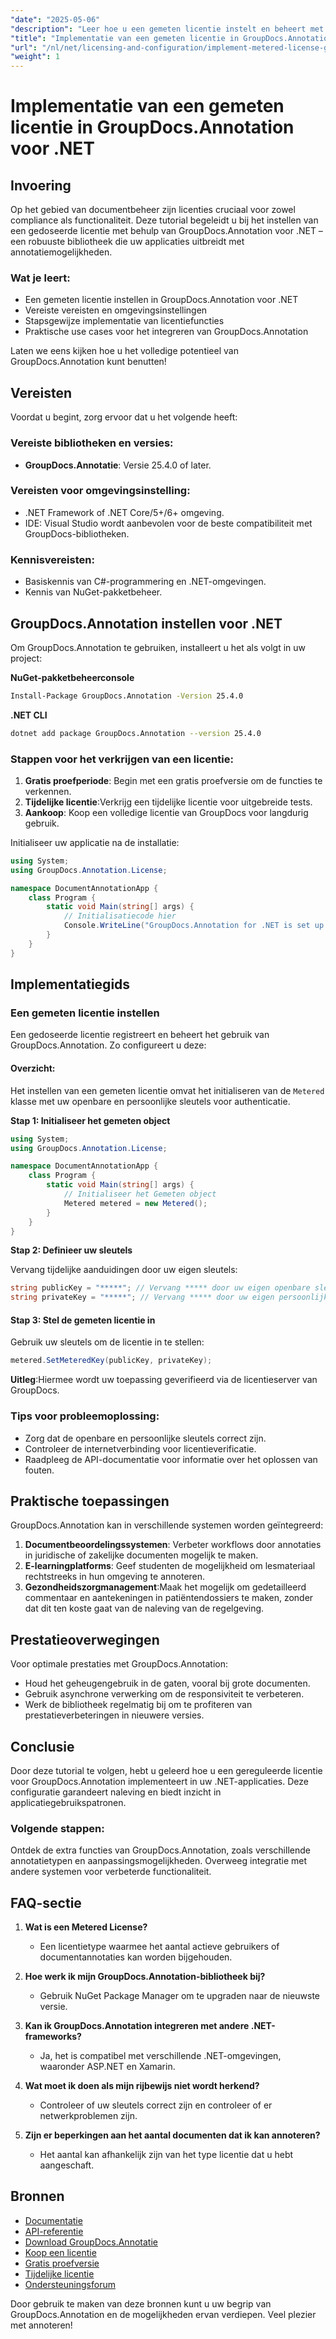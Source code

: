 ```yaml
---
"date": "2025-05-06"
"description": "Leer hoe u een gemeten licentie instelt en beheert met GroupDocs.Annotation voor .NET, zodat u voldoet aan de vereisten en optimale functionaliteit kunt garanderen."
"title": "Implementatie van een gemeten licentie in GroupDocs.Annotation voor .NET&#58; een uitgebreide handleiding"
"url": "/nl/net/licensing-and-configuration/implement-metered-license-groupdocs-annotation-net/"
"weight": 1
---
```


# Implementatie van een gemeten licentie in GroupDocs.Annotation voor .NET

## Invoering

Op het gebied van documentbeheer zijn licenties cruciaal voor zowel compliance als functionaliteit. Deze tutorial begeleidt u bij het instellen van een gedoseerde licentie met behulp van GroupDocs.Annotation voor .NET – een robuuste bibliotheek die uw applicaties uitbreidt met annotatiemogelijkheden.

### Wat je leert:
- Een gemeten licentie instellen in GroupDocs.Annotation voor .NET
- Vereiste vereisten en omgevingsinstellingen
- Stapsgewijze implementatie van licentiefuncties
- Praktische use cases voor het integreren van GroupDocs.Annotation

Laten we eens kijken hoe u het volledige potentieel van GroupDocs.Annotation kunt benutten!

## Vereisten

Voordat u begint, zorg ervoor dat u het volgende heeft:

### Vereiste bibliotheken en versies:
- **GroupDocs.Annotatie**: Versie 25.4.0 of later.

### Vereisten voor omgevingsinstelling:
- .NET Framework of .NET Core/5+/6+ omgeving.
- IDE: Visual Studio wordt aanbevolen voor de beste compatibiliteit met GroupDocs-bibliotheken.

### Kennisvereisten:
- Basiskennis van C#-programmering en .NET-omgevingen.
- Kennis van NuGet-pakketbeheer.

## GroupDocs.Annotation instellen voor .NET

Om GroupDocs.Annotation te gebruiken, installeert u het als volgt in uw project:

**NuGet-pakketbeheerconsole**
```bash
Install-Package GroupDocs.Annotation -Version 25.4.0
```

**.NET CLI**
```bash
dotnet add package GroupDocs.Annotation --version 25.4.0
```

### Stappen voor het verkrijgen van een licentie:
1. **Gratis proefperiode**: Begin met een gratis proefversie om de functies te verkennen.
2. **Tijdelijke licentie**:Verkrijg een tijdelijke licentie voor uitgebreide tests.
3. **Aankoop**: Koop een volledige licentie van GroupDocs voor langdurig gebruik.

Initialiseer uw applicatie na de installatie:

```csharp
using System;
using GroupDocs.Annotation.License;

namespace DocumentAnnotationApp {
    class Program {
        static void Main(string[] args) {
            // Initialisatiecode hier
            Console.WriteLine("GroupDocs.Annotation for .NET is set up!");
        }
    }
}
```

## Implementatiegids

### Een gemeten licentie instellen

Een gedoseerde licentie registreert en beheert het gebruik van GroupDocs.Annotation. Zo configureert u deze:

#### Overzicht:
Het instellen van een gemeten licentie omvat het initialiseren van de `Metered` klasse met uw openbare en persoonlijke sleutels voor authenticatie.

**Stap 1: Initialiseer het gemeten object**

```csharp
using System;
using GroupDocs.Annotation.License;

namespace DocumentAnnotationApp {
    class Program {
        static void Main(string[] args) {
            // Initialiseer het Gemeten object
            Metered metered = new Metered();
        }
    }
}
```

**Stap 2: Definieer uw sleutels**

Vervang tijdelijke aanduidingen door uw eigen sleutels:

```csharp
string publicKey = "*****"; // Vervang ***** door uw eigen openbare sleutel
string privateKey = "*****"; // Vervang ***** door uw eigen persoonlijke sleutel
```

#### Stap 3: Stel de gemeten licentie in

Gebruik uw sleutels om de licentie in te stellen:

```csharp
metered.SetMeteredKey(publicKey, privateKey);
```

**Uitleg**:Hiermee wordt uw toepassing geverifieerd via de licentieserver van GroupDocs.

### Tips voor probleemoplossing:
- Zorg dat de openbare en persoonlijke sleutels correct zijn.
- Controleer de internetverbinding voor licentieverificatie.
- Raadpleeg de API-documentatie voor informatie over het oplossen van fouten.

## Praktische toepassingen

GroupDocs.Annotation kan in verschillende systemen worden geïntegreerd:

1. **Documentbeoordelingssystemen**: Verbeter workflows door annotaties in juridische of zakelijke documenten mogelijk te maken.
2. **E-learningplatforms**: Geef studenten de mogelijkheid om lesmateriaal rechtstreeks in hun omgeving te annoteren.
3. **Gezondheidszorgmanagement**:Maak het mogelijk om gedetailleerd commentaar en aantekeningen in patiëntendossiers te maken, zonder dat dit ten koste gaat van de naleving van de regelgeving.

## Prestatieoverwegingen

Voor optimale prestaties met GroupDocs.Annotation:
- Houd het geheugengebruik in de gaten, vooral bij grote documenten.
- Gebruik asynchrone verwerking om de responsiviteit te verbeteren.
- Werk de bibliotheek regelmatig bij om te profiteren van prestatieverbeteringen in nieuwere versies.

## Conclusie

Door deze tutorial te volgen, hebt u geleerd hoe u een gereguleerde licentie voor GroupDocs.Annotation implementeert in uw .NET-applicaties. Deze configuratie garandeert naleving en biedt inzicht in applicatiegebruikspatronen.

### Volgende stappen:
Ontdek de extra functies van GroupDocs.Annotation, zoals verschillende annotatietypen en aanpassingsmogelijkheden. Overweeg integratie met andere systemen voor verbeterde functionaliteit.

## FAQ-sectie

1. **Wat is een Metered License?**
   - Een licentietype waarmee het aantal actieve gebruikers of documentannotaties kan worden bijgehouden.

2. **Hoe werk ik mijn GroupDocs.Annotation-bibliotheek bij?**
   - Gebruik NuGet Package Manager om te upgraden naar de nieuwste versie.

3. **Kan ik GroupDocs.Annotation integreren met andere .NET-frameworks?**
   - Ja, het is compatibel met verschillende .NET-omgevingen, waaronder ASP.NET en Xamarin.

4. **Wat moet ik doen als mijn rijbewijs niet wordt herkend?**
   - Controleer of uw sleutels correct zijn en controleer of er netwerkproblemen zijn.

5. **Zijn er beperkingen aan het aantal documenten dat ik kan annoteren?**
   - Het aantal kan afhankelijk zijn van het type licentie dat u hebt aangeschaft.

## Bronnen
- [Documentatie](https://docs.groupdocs.com/annotation/net/)
- [API-referentie](https://reference.groupdocs.com/annotation/net/)
- [Download GroupDocs.Annotatie](https://releases.groupdocs.com/annotation/net/)
- [Koop een licentie](https://purchase.groupdocs.com/buy)
- [Gratis proefversie](https://releases.groupdocs.com/annotation/net/)
- [Tijdelijke licentie](https://purchase.groupdocs.com/temporary-license/)
- [Ondersteuningsforum](https://forum.groupdocs.com/c/annotation/)

Door gebruik te maken van deze bronnen kunt u uw begrip van GroupDocs.Annotation en de mogelijkheden ervan verdiepen. Veel plezier met annoteren!